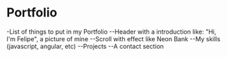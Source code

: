 # Portfolio

-List of things to put in my Portfolio
--Header with a introduction like: "Hi, I'm Felipe", a picture of mine
--Scroll with effect like Neon Bank
--My skills (javascript, angular, etc)
--Projects
--A contact section